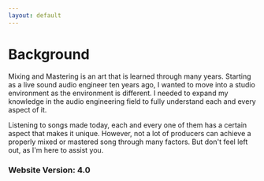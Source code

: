 ```yaml
---
layout: default
---
```


# Background


Mixing and Mastering is an art that is learned through many years. Starting as a live sound audio engineer ten years ago, I wanted to move into a studio environment as the environment is different. I needed to expand my knowledge in the audio engineering field to fully understand each and every aspect of it.

Listening to songs made today, each and every one of them has a certain aspect that makes it unique. However, not a lot of producers can achieve a properly mixed or mastered song through many factors. But don't feel left out, as I'm here to assist you.


### Website Version: 4.0

